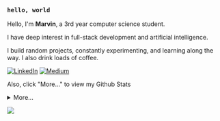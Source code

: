### `hello, world`


Hello, I'm **Marvin**, a 3rd year computer science student.

I have deep interest in full-stack development and artificial intelligence.

I build random projects, constantly experimenting, and learning along the way. I also drink loads of coffee.

[<img alt="LinkedIn" src="https://img.shields.io/badge/LinkedIn-%230E76A8.svg?&style=for-the-badge&logo=LinkedIn&logoColor=white" />](https://www.linkedin.com/in/marvin-raj-372021206/)
[<img alt="Medium" src="https://img.shields.io/badge/Medium-%23000000.svg?&style=for-the-badge&logo=Medium&logoColor=white" />](https://medium.com/@marvinraj77/about)


Also, click "More..." to view my Github Stats

<details>
  <summary>More...</summary> <br/>
    <div align="center">
      <img src="https://github-readme-stats.vercel.app/api?username=marvinraj&hide_title=false&hide_rank=false&show_icons=true&include_all_commits=true&count_private=true&disable_animations=false&theme=dracula&locale=en&hide_border=false&order=1" height="150" alt="stats graph"/>
      <img src="https://github-readme-stats.vercel.app/api/top-langs?username=marvinraj&locale=en&hide_title=false&layout=compact&card_width=320&langs_count=5&theme=dracula&hide_border=false&order=2" height="150" alt="languages graph"/> <br/>
      <a href="https://git.io/streak-stats"><img src="https://github-readme-streak-stats.herokuapp.com?user=marvinraj&theme=aura&hide_border=true" alt="GitHub Streak" /></a>
    </div>
</details>

![](https://komarev.com/ghpvc/?username=marvinraj&color=red&abbreviated=true)
